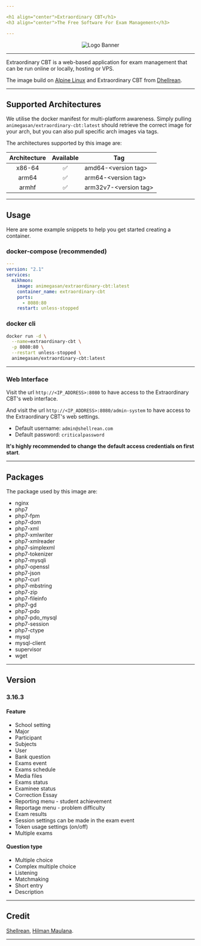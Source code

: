 ```yaml
---

<h1 align="center">Extraordinary CBT</h1>
<h3 align="center">The Free Software For Exam Management</h3>

---
```


<p align="center">
<img alt="Logo Banner" src="https://iili.io/H4hm8Hx.png"/>
</p>

---

Extraordinary CBT is a web-based application for exam management that can be run online or locally, hosting or VPS.

The image build on <a href="http://www.alpinelinux.org" target="_blank">Alpine Linux</a> and Extraordinary CBT from <a href="https://github.com/shellrean-dev/exo-cbt-client" target="_blank">Dhellrean</a>.

---

## Supported Architectures
We utilise the docker manifest for multi-platform awareness. Simply pulling ```animegasan/extraordinary-cbt:latest``` should retrieve the correct image for your arch, but you can also pull specific arch images via tags.

The architectures supported by this image are:

| Architecture | Available | Tag |
| :----: | :----: | ---- |
| x86-64 | ✅ | amd64-\<version tag\> |
| arm64 | ✅ | arm64-\<version tag\> |
| armhf	| ✅	| arm32v7-\<version tag\> |

---

## Usage
Here are some example snippets to help you get started creating a container.
### docker-compose (recommended)
```yaml
---
version: "2.1"
services:
  mikhmon:
    image: animegasan/extraordinary-cbt:latest
    container_name: extraordinary-cbt
    ports:
      - 8080:80
    restart: unless-stopped
```
### docker cli

```bash
docker run -d \
  --name=extraordinary-cbt \
  -p 8080:80 \
  --restart unless-stopped \
  animegasan/extraordinary-cbt:latest
```

---

### Web Interface

Visit the url `http://<IP_ADDRESS>:8080` to have access to the Extraordinary CBT's web interface.

And visit the url `http://<IP_ADDRESS>:8080/admin-system` to have access to the Extraordinary CBT's web settings.

-   Default username: `admin@shellrean.com`
-   Default password: `criticalpassword`

**It's highly recommended to change the default access credentials on first start**.

---

## Packages
The package used by this image are:
- nginx
- php7
- php7-fpm
- php7-dom
- php7-xml
- php7-xmlwriter
- php7-xmlreader
- php7-simplexml
- php7-tokenizer
- php7-mysqli
- php7-openssl
- php7-json
- php7-curl
- php7-mbstring
- php7-zip
- php7-fileinfo
- php7-gd
- php7-pdo
- php7-pdo_mysql
- php7-session
- php7-ctype
- mysql
- mysql-client
- supervisor
- wget

---

## Version
### 3.16.3
#### Feature
   - School setting
   - Major
   - Participant
   - Subjects
   - User
   - Bank question
   - Exams event
   - Exams schedule
   - Media files
   - Exams status
   - Examinee status
   - Correction Essay
   - Reporting menu - student achievement
   - Reportage menu - problem difficulty
   - Exam results
   - Session settings can be made in the exam event
   - Token usage settings (on/off)
   - Multiple exams

#### Question type
   - Multiple choice
   - Complex multiple choice
   - Listening
   - Matchmaking
   - Short entry
   - Description

---

## Credit
[Shellrean](https://github.com/shellrean), [Hilman Maulana](https://github.com/animegasan).

---
